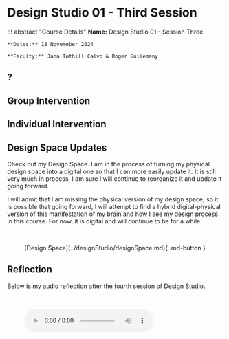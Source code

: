 # Design Studio 01 - Third Session 

!!! abstract "Course Details"
    **Name:** Design Studio 01 - Session Three 

    **Dates:** 18 Novemeber 2024 

    **Faculty:** Jana Tothill Calvo & Roger Guilemany

## ?

## Group Intervention 

## Individual Intervention 



## Design Space Updates 

Check out my Design Space. I am in the process of turning my physical design space into a digital one so that I can more easily update it. It is still very much in process, I am sure I will continue to reorganize it and update it going forward. 

I will admit that I am missing the physical version of my design space, so it is possible that going forward, I will attempt to find a hybrid digital-physical version of this manifestation of my brain and how I see my design process in this course. For now, it is digital and will continue to be for a while. 

<br>

<figure markdown="span"> [Design Space](../designStudio/designSpace.md){ .md-button } </figure>

## Reflection 

Below is my audio reflection after the fourth session of Design Studio.

<br>
<figure markdown="span">
    <audio controls src="../../../audio/DesignStudioReflection3.mp3"></audio>
</figure>
